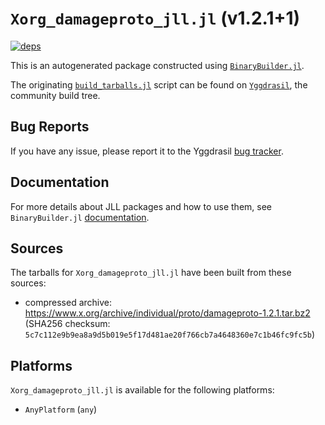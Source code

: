 # `Xorg_damageproto_jll.jl` (v1.2.1+1)

[![deps](https://juliahub.com/docs/Xorg_damageproto_jll/deps.svg)](https://juliahub.com/ui/Packages/Xorg_damageproto_jll/zh9J6?page=2)

This is an autogenerated package constructed using [`BinaryBuilder.jl`](https://github.com/JuliaPackaging/BinaryBuilder.jl).

The originating [`build_tarballs.jl`](https://github.com/JuliaPackaging/Yggdrasil/blob/8689d48f25f773b86c9953609318a272badd7562/X/Xorg_damageproto/build_tarballs.jl) script can be found on [`Yggdrasil`](https://github.com/JuliaPackaging/Yggdrasil/), the community build tree.

## Bug Reports

If you have any issue, please report it to the Yggdrasil [bug tracker](https://github.com/JuliaPackaging/Yggdrasil/issues).

## Documentation

For more details about JLL packages and how to use them, see `BinaryBuilder.jl` [documentation](https://docs.binarybuilder.org/stable/jll/).

## Sources

The tarballs for `Xorg_damageproto_jll.jl` have been built from these sources:

* compressed archive: https://www.x.org/archive/individual/proto/damageproto-1.2.1.tar.bz2 (SHA256 checksum: `5c7c112e9b9ea8a9d5b019e5f17d481ae20f766cb7a4648360e7c1b46fc9fc5b`)

## Platforms

`Xorg_damageproto_jll.jl` is available for the following platforms:

* `AnyPlatform` (`any`)
